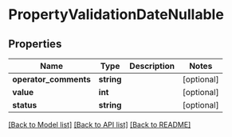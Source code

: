 # PropertyValidationDateNullable

## Properties
Name | Type | Description | Notes
------------ | ------------- | ------------- | -------------
**operator_comments** | **string** |  | [optional] 
**value** | **int** |  | [optional] 
**status** | **string** |  | [optional] 

[[Back to Model list]](../README.md#documentation-for-models) [[Back to API list]](../README.md#documentation-for-api-endpoints) [[Back to README]](../README.md)


